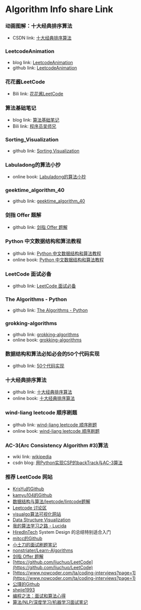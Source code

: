 # Algorithm Info share Link



### 动画图解：十大经典排序算法

* CSDN link: [十大经典排序算法](https://blog.csdn.net/kexuanxiu1163/article/details/103051357)

### LeetcodeAnimation

* blog link: [LeetcodeAnimation](https://www.cxyxiaowu.com/leetcodeanimation)
* github link: [LeetcodeAnimation](https://github.com/MisterBooo/LeetCodeAnimation)

### 花花酱LeetCode

* Bili link: [花花酱LeetCode](https://space.bilibili.com/9880352)

### 算法基础笔记

* blog link: [算法基础笔记](https://www.cxyxiaowu.com/suanfa-2/suanfa)
* Bili link: [程序员吴师兄](https://space.bilibili.com/28610170)

### Sorting\_Visualization

* github link: [Sorting Visualization](https://github.com/ZQPei/Sorting_Visualization)

### Labuladong的算法小抄

* online book: [Labuladong的算法小抄](https://labuladong.gitbook.io/algo/)

### geektime\_algorithm\_40

* github link: [geektime\_algorithm\_40](https://github.com/geektime-geekbang/algorithm-1)

### 剑指 Offer 题解

* github link: [剑指 Offer 题解](https://github.com/gatieme/CodingInterviews)

### Python 中文数据结构和算法教程

* github link: [Python 中文数据结构和算法教程](https://github.com/PegasusWang/python_data_structures_and_algorithms)
* online book: [Python 中文数据结构和算法教程](https://pegasuswang.github.io/python_data_structures_and_algorithms/00_%E8%AF%BE%E7%A8%8B%E7%AE%80%E4%BB%8B%E4%B9%8B%E7%AC%A8%E6%96%B9%E6%B3%95%E5%AD%A6%E7%AE%97%E6%B3%95/why_and_how_to_learn/)

### LeetCode 面试必备

* github link: [LeetCode 面试必备](https://github.com/apachecn/Interview)

### The Algorithms - Python

* github link: [The Algorithms - Python](https://github.com/TheAlgorithms/Python)

### grokking-algorithms

* github link: [grokking-algorithms](https://github.com/egonSchiele/grokking_algorithms)
* online book: [grokking-algorithms](https://livebook.manning.com/book/grokking-algorithms/about-this-book/)

### 数据结构和算法必知必会的50个代码实现

* github link: [50个代码实现](https://github.com/wangzheng0822/algo)

### 十大经典排序算法

* github link: [十大经典排序算法](https://github.com/hustcc/JS-Sorting-Algorithm)
* online book: [十大经典排序算法](https://sort.hust.cc/)

### wind-liang leetcode 顺序刷题

* github link: [wind-liang leetcode 顺序刷题](https://github.com/wind-liang/leetcode)
* online book: [wind-liang leetcode 顺序刷题](https://leetcode.wang/)

### AC-3\(Arc Consistency Algorithm \#3\)算法

* wiki link: [wikipedia](https://en.wikipedia.org/wiki/AC-3_algorithm)
* csdn blog: [用Python实现CSP的backTrack与AC-3算法](https://blog.csdn.net/tianhan4/article/details/19991899)

### 推荐 LeetCode 网站

* [KrisYu的Github](https://github.com/KrisYu/LeetCode-CLRS-Python)
* [kamyu104的Github](https://github.com/kamyu104/LeetCode)
* [数据结构与算法/leetcode/lintcode题解](https://algorithm.yuanbin.me/zh-hans/)
* [Leetcode 讨论区](https://discuss.leetcode.com/)
* [visualgo算法可视化网站](https://visualgo.net/en)
* [Data Structure Visualization](https://www.cs.usfca.edu/~galles/visualization/Algorithms.html)
* [我的算法学习之路 - Lucida](http://zh.lucida.me/blog/on-learning-algorithms/)
* [HiredInTech](https://www.hiredintech.com/) System Design 的总结特别适合入门
* [mitcc的Github](https://github.com/mitcc/AlgoSolutions)
* [小土刀的面试刷题笔记](http://wdxtub.com/interview/14520594642530.html)
* [nonstriater/Learn-Algorithms](https://github.com/nonstriater/Learn-Algorithms)
* [剑指 Offer 题解](https://github.com/gatieme/CodingInterviews)
* [https://github.com/liuchuo/LeetCode](https://github.com/liuchuo/LeetCode)
* [https://www.nowcoder.com/ta/coding-interviews?page=1](https://www.nowcoder.com/ta/coding-interviews?page=1)
* [公瑾的Github](https://github.com/yuzhoujr/leetcode)
* [shejie1993](https://shenjie1993.gitbooks.io/leetcode-python/content/096%20Unique%20Binary%20Search%20Trees.html)
* [编程之法：面试和算法心得](https://legacy.gitbook.com/book/wizardforcel/the-art-of-programming-by-july/details)
* [算法/NLP/深度学习/机器学习面试笔记](https://github.com/imhuay/Interview_Notes-Chinese)


